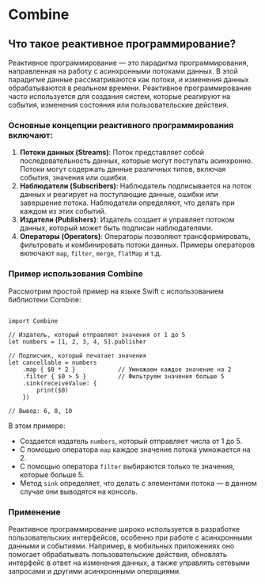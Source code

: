
<h1>Combine</h1>

<h2>Что такое реактивное программирование?</h2>

<p>Реактивное программирование — это парадигма программирования, направленная на работу с асинхронными потоками данных. В этой парадигме данные рассматриваются как потоки, и изменения данных обрабатываются в реальном времени. Реактивное программирование часто используется для создания систем, которые реагируют на события, изменения состояния или пользовательские действия.</p>

<h3>Основные концепции реактивного программирования включают:</h3>

<ol>
    <li>
        <strong>Потоки данных (Streams)</strong>: Поток представляет собой последовательность данных, которые могут поступать асинхронно. Потоки могут содержать данные различных типов, включая события, значения или ошибки.
    </li>
    <li>
        <strong>Наблюдатели (Subscribers)</strong>: Наблюдатель подписывается на поток данных и реагирует на поступающие данные, ошибки или завершение потока. Наблюдатели определяют, что делать при каждом из этих событий.
    </li>
    <li>
        <strong>Издатели (Publishers)</strong>: Издатель создает и управляет потоком данных, который может быть подписан наблюдателями.
    </li>
    <li>
        <strong>Операторы (Operators)</strong>: Операторы позволяют трансформировать, фильтровать и комбинировать потоки данных. Примеры операторов включают <code>map</code>, <code>filter</code>, <code>merge</code>, <code>flatMap</code> и т.д.
    </li>
</ol>

<h3>Пример использования Combine</h3>

<p>Рассмотрим простой пример на языке Swift с использованием библиотеки Combine:</p>

<pre><code class="language-swift">
import Combine

// Издатель, который отправляет значения от 1 до 5
let numbers = [1, 2, 3, 4, 5].publisher

// Подписчик, который печатает значения
let cancellable = numbers
    .map { $0 * 2 }            // Умножаем каждое значение на 2
    .filter { $0 > 5 }         // Фильтруем значения больше 5
    .sink(receiveValue: {
        print($0)
    })

// Вывод: 6, 8, 10
</code></pre>

<p>В этом примере:</p>

<ul>
    <li>Создается издатель <code>numbers</code>, который отправляет числа от 1 до 5.</li>
    <li>С помощью оператора <code>map</code> каждое значение потока умножается на 2.</li>
    <li>С помощью оператора <code>filter</code> выбираются только те значения, которые больше 5.</li>
    <li>Метод <code>sink</code> определяет, что делать с элементами потока — в данном случае они выводятся на консоль.</li>
</ul>

<h3>Применение</h3>

<p>Реактивное программирование широко используется в разработке пользовательских интерфейсов, особенно при работе с асинхронными данными и событиями. Например, в мобильных приложениях оно помогает обрабатывать пользовательские действия, обновлять интерфейс в ответ на изменения данных, а также управлять сетевыми запросами и другими асинхронными операциями.</p>



